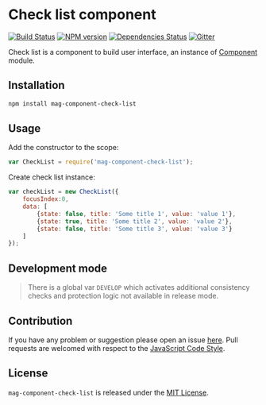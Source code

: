 Check list component
====================

[![Build Status](https://img.shields.io/travis/magsdk/component-check-list.svg?style=flat-square)](https://travis-ci.org/magsdk/component-check-list)
[![NPM version](https://img.shields.io/npm/v/mag-component-check-list.svg?style=flat-square)](https://www.npmjs.com/package/mag-component-check-list)
[![Dependencies Status](https://img.shields.io/david/spasdk/component-check-list.svg?style=flat-square)](https://david-dm.org/spasdk/component-check-list)
[![Gitter](https://img.shields.io/badge/gitter-join%20chat-blue.svg?style=flat-square)](https://gitter.im/DarkPark/spasdk)


Check list is a component to build user interface, an instance of [Component](https://github.com/spasdk/component) module.


## Installation ##

```bash
npm install mag-component-check-list
```


## Usage ##

Add the constructor to the scope:

```js
var CheckList = require('mag-component-check-list');
```

Create check list instance:

```js
var checkList = new CheckList({
    focusIndex:0,
    data: [
        {state: false, title: 'Some title 1', value: 'value 1'},
        {state: true, title: 'Some title 2', value: 'value 2'},
        {state: false, title: 'Some title 3', value: 'value 3'}
    ]
});
```


## Development mode ##

> There is a global var `DEVELOP` which activates additional consistency checks and protection logic not available in release mode.


## Contribution ##

If you have any problem or suggestion please open an issue [here](https://github.com/spasdk/component-check-list/issues).
Pull requests are welcomed with respect to the [JavaScript Code Style](https://github.com/DarkPark/jscs).


## License ##

`mag-component-check-list` is released under the [MIT License](license.md).
